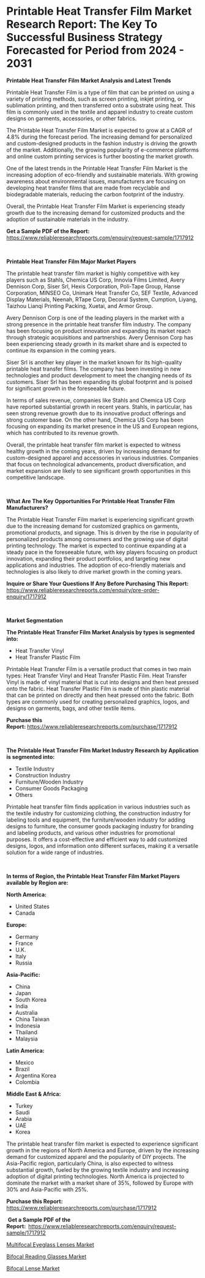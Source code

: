 <p><h1>Printable Heat Transfer Film Market Research Report: The Key To Successful Business Strategy Forecasted for Period from 2024 - 2031</h1></p><p><strong>Printable Heat Transfer Film Market Analysis and Latest Trends</strong></p>
<p><p>Printable Heat Transfer Film is a type of film that can be printed on using a variety of printing methods, such as screen printing, inkjet printing, or sublimation printing, and then transferred onto a substrate using heat. This film is commonly used in the textile and apparel industry to create custom designs on garments, accessories, or other fabrics.</p><p>The Printable Heat Transfer Film Market is expected to grow at a CAGR of 4.8% during the forecast period. The increasing demand for personalized and custom-designed products in the fashion industry is driving the growth of the market. Additionally, the growing popularity of e-commerce platforms and online custom printing services is further boosting the market growth.</p><p>One of the latest trends in the Printable Heat Transfer Film Market is the increasing adoption of eco-friendly and sustainable materials. With growing awareness about environmental issues, manufacturers are focusing on developing heat transfer films that are made from recyclable and biodegradable materials, reducing the carbon footprint of the industry.</p><p>Overall, the Printable Heat Transfer Film Market is experiencing steady growth due to the increasing demand for customized products and the adoption of sustainable materials in the industry.</p></p>
<p><strong>Get a Sample PDF of the Report:&nbsp;</strong> <a href="https://www.reliableresearchreports.com/enquiry/request-sample/1717912">https://www.reliableresearchreports.com/enquiry/request-sample/1717912</a></p>
<p>&nbsp;</p>
<p><strong>Printable Heat Transfer Film Major Market Players</strong></p>
<p><p>The printable heat transfer film market is highly competitive with key players such as Stahls, Chemica US Corp, Innovia Films Limited, Avery Dennison Corp, Siser Srl, Hexis Corporation, Poli-Tape Group, Hanse Corporation, MINSEO Co, Unimark Heat Transfer Co, SEF Textile, Advanced Display Materials, Neenah, RTape Corp, Decoral System, Cumption, Liyang, Taizhou Lianqi Printing Packing, Xuetai, and Armor Group. </p><p>Avery Dennison Corp is one of the leading players in the market with a strong presence in the printable heat transfer film industry. The company has been focusing on product innovation and expanding its market reach through strategic acquisitions and partnerships. Avery Dennison Corp has been experiencing steady growth in its market share and is expected to continue its expansion in the coming years.</p><p>Siser Srl is another key player in the market known for its high-quality printable heat transfer films. The company has been investing in new technologies and product development to meet the changing needs of its customers. Siser Srl has been expanding its global footprint and is poised for significant growth in the foreseeable future.</p><p>In terms of sales revenue, companies like Stahls and Chemica US Corp have reported substantial growth in recent years. Stahls, in particular, has seen strong revenue growth due to its innovative product offerings and strong customer base. On the other hand, Chemica US Corp has been focusing on expanding its market presence in the US and European regions, which has contributed to its revenue growth.</p><p>Overall, the printable heat transfer film market is expected to witness healthy growth in the coming years, driven by increasing demand for custom-designed apparel and accessories in various industries. Companies that focus on technological advancements, product diversification, and market expansion are likely to see significant growth opportunities in this competitive landscape.</p></p>
<p>&nbsp;</p>
<p><strong>What Are The Key Opportunities For Printable Heat Transfer Film Manufacturers?</strong></p>
<p><p>The Printable Heat Transfer Film market is experiencing significant growth due to the increasing demand for customized graphics on garments, promotional products, and signage. This is driven by the rise in popularity of personalized products among consumers and the growing use of digital printing technology. The market is expected to continue expanding at a steady pace in the foreseeable future, with key players focusing on product innovation, expanding their product portfolios, and targeting new applications and industries. The adoption of eco-friendly materials and technologies is also likely to drive market growth in the coming years.</p></p>
<p><strong>Inquire or Share Your Questions If Any Before Purchasing This Report:</strong> <a href="https://www.reliableresearchreports.com/enquiry/pre-order-enquiry/1717912">https://www.reliableresearchreports.com/enquiry/pre-order-enquiry/1717912</a></p>
<p>&nbsp;</p>
<p><strong>Market Segmentation</strong></p>
<p><strong>The Printable Heat Transfer Film Market Analysis by types is segmented into:</strong></p>
<p><ul><li>Heat Transfer Vinyl</li><li>Heat Transfer Plastic Film</li></ul></p>
<p><p>Printable Heat Transfer Film is a versatile product that comes in two main types: Heat Transfer Vinyl and Heat Transfer Plastic Film. Heat Transfer Vinyl is made of vinyl material that is cut into designs and then heat pressed onto the fabric. Heat Transfer Plastic Film is made of thin plastic material that can be printed on directly and then heat pressed onto the fabric. Both types are commonly used for creating personalized graphics, logos, and designs on garments, bags, and other textile items.</p></p>
<p><strong>Purchase this Report:&nbsp;</strong><a href="https://www.reliableresearchreports.com/purchase/1717912">https://www.reliableresearchreports.com/purchase/1717912</a></p>
<p>&nbsp;</p>
<p><strong>The Printable Heat Transfer Film Market Industry Research by Application is segmented into:</strong></p>
<p><ul><li>Textile Industry</li><li>Construction Industry</li><li>Furniture/Wooden Industry</li><li>Consumer Goods Packaging</li><li>Others</li></ul></p>
<p><p>Printable heat transfer film finds application in various industries such as the textile industry for customizing clothing, the construction industry for labeling tools and equipment, the furniture/wooden industry for adding designs to furniture, the consumer goods packaging industry for branding and labeling products, and various other industries for promotional purposes. It offers a cost-effective and efficient way to add customized designs, logos, and information onto different surfaces, making it a versatile solution for a wide range of industries.</p></p>
<p>&nbsp;</p>
<p><strong>In terms of Region, the Printable Heat Transfer Film Market Players available by Region are:</strong></p>
<p>
    <p> <strong> North America: </strong>
        <ul>
            <li>United States</li>
            <li>Canada</li>
        </ul>
        </p> 
    <p> <strong> Europe: </strong>
        <ul>
            <li>Germany</li>
            <li>France</li>
            <li>U.K.</li>
            <li>Italy</li>
            <li>Russia</li>
        </ul>
        </p> 
    <p> <strong> Asia-Pacific: </strong>
        <ul>
            <li>China</li>
            <li>Japan</li>
            <li>South Korea</li>
            <li>India</li>
            <li>Australia</li>
            <li>China Taiwan</li>
            <li>Indonesia</li>
            <li>Thailand</li>
            <li>Malaysia</li>
        </ul>
        </p> 
    <p> <strong> Latin America: </strong>
        <ul>
            <li>Mexico</li>
            <li>Brazil</li>
            <li>Argentina Korea</li>
            <li>Colombia</li>
        </ul>
        </p> 
    <p> <strong> Middle East & Africa: </strong>
        <ul>
            <li>Turkey</li>
            <li>Saudi</li>
            <li>Arabia</li>
            <li>UAE</li>
            <li>Korea</li>
        </ul>
    </p>
    </p>
<p><p>The printable heat transfer film market is expected to experience significant growth in the regions of North America and Europe, driven by the increasing demand for customized apparel and the popularity of DIY projects. The Asia-Pacific region, particularly China, is also expected to witness substantial growth, fueled by the growing textile industry and increasing adoption of digital printing technologies. North America is projected to dominate the market with a market share of 35%, followed by Europe with 30% and Asia-Pacific with 25%.</p></p>
<p><strong>Purchase this Report: </strong><a href="https://www.reliableresearchreports.com/purchase/1717912">https://www.reliableresearchreports.com/purchase/1717912</a></p>
<p>&nbsp;<strong>Get a Sample PDF of the Report:&nbsp;&nbsp;</strong><a href="https://www.reliableresearchreports.com/enquiry/request-sample/1717912">https://www.reliableresearchreports.com/enquiry/request-sample/1717912</a></p>
<p><strong></strong></p>
<p><p><a href="https://view.publitas.com/reportprime-1/multifocal-eyeglass-lenses-market-research-report-unlocks-analysis-on-the-market-financial-status-market-size-and-market-revenue-upto-2030/">Multifocal Eyeglass Lenses Market</a></p><p><a href="https://view.publitas.com/reportprime-1/bifocal-reading-glasses-market-insights-market-players-and-forecast-till-2030/">Bifocal Reading Glasses Market</a></p><p><a href="https://view.publitas.com/reportprime-1/bifocal-lense-market-research-report-forecasted-for-period-from-2023-2030-by-market-type-market-application-and-region/">Bifocal Lense Market</a></p></p>